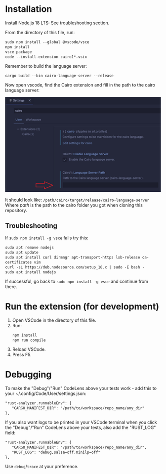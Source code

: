 # Installation

Install Node.js 18 LTS:
See troubleshooting section.

From the directory of this file, run:

```
sudo npm install --global @vscode/vsce
npm install
vsce package
code --install-extension cairo1*.vsix
```

Remember to build the language server:

```
cargo build --bin cairo-language-server --release
```

Now open vscode, find the Cairo extension and fill in the path to the cairo language server:

![image](./resources/img/extSettings.png)

It should look like:
`/path/cairo/target/release/cairo-language-server`
Where _path_ is the path to the cairo folder you got when cloning this repository.

## Troubleshooting

If `sudo npm install -g vsce` fails try this:

```
sudo apt remove nodejs
sudo apt update
sudo apt install curl dirmngr apt-transport-https lsb-release ca-certificates vim
curl -sL https://deb.nodesource.com/setup_18.x | sudo -E bash -
sudo apt install nodejs
```

If successful, go back to `sudo npm install -g vsce` and continue from there.

# Run the extension (for development)

1. Open VSCode in the directory of this file.
2. Run:
   ```
   npm install
   npm run compile
   ```
3. Reload VSCode.
4. Press F5.

# Debugging

To make the "Debug"/"Run" CodeLens above your tests work - add this to your ~/.config/Code/User/settings.json:

```
"rust-analyzer.runnableEnv": {
   "CARGO_MANIFEST_DIR": "/path/to/workspace/repo_name/any_dir"
},
```

If you also want logs to be printed in your VSCode terminal when you click the "Debug"/"Run" CodeLens above your tests, also add the "RUST_LOG" field:

```
"rust-analyzer.runnableEnv": {
   "CARGO_MANIFEST_DIR": "/path/to/workspace/repo_name/any_dir",
   "RUST_LOG": "debug,salsa=off,minilp=off"
},
```

Use `debug`/`trace` at your preference.
